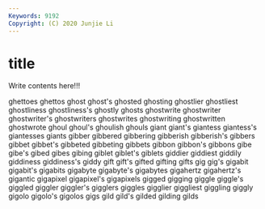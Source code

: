 ```yaml
---
Keywords: 9192
Copyright: (C) 2020 Junjie Li
---
```


# title

Write contents here!!!

ghettoes 
ghettos 
ghost 
ghost's 
ghosted 
ghosting 
ghostlier
ghostliest 
ghostliness 
ghostliness's 
ghostly 
ghosts 
ghostwrite 
ghostwriter 
ghostwriter's 
ghostwriters 
ghostwrites
ghostwriting 
ghostwritten 
ghostwrote 
ghoul 
ghoul's 
ghoulish 
ghouls 
giant 
giant's 
giantess
giantess's 
giantesses 
giants 
gibber 
gibbered 
gibbering 
gibberish 
gibberish's 
gibbers 
gibbet
gibbet's 
gibbeted 
gibbeting 
gibbets 
gibbon 
gibbon's 
gibbons 
gibe 
gibe's 
gibed
gibes 
gibing 
giblet 
giblet's 
giblets 
giddier 
giddiest 
giddily 
giddiness 
giddiness's
giddy 
gift 
gift's 
gifted 
gifting 
gifts 
gig 
gig's 
gigabit 
gigabit's
gigabits 
gigabyte 
gigabyte's 
gigabytes 
gigahertz 
gigahertz's 
gigantic 
gigapixel 
gigapixel's 
gigapixels
gigged 
gigging 
giggle 
giggle's 
giggled 
giggler 
giggler's 
gigglers 
giggles 
gigglier
giggliest 
giggling 
giggly 
gigolo 
gigolo's 
gigolos 
gigs 
gild 
gild's 
gilded
gilding 
gilds 
